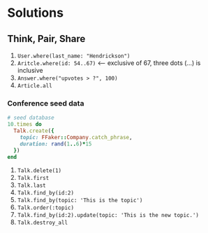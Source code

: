 # Solutions

## Think, Pair, Share

1. `User.where(last_name: "Hendrickson")`
2. `Aritcle.where(id: 54..67)` <-- exclusive of 67, three dots (...) is inclusive
3. `Answer.where("upvotes > ?", 100)`
4. `Article.all`


### Conference seed data

```ruby
# seed database
10.times do
  Talk.create({
    topic: FFaker::Company.catch_phrase,
    duration: rand(1..6)*15
  })
end
```

1. `Talk.delete(1)`
1. `Talk.first`
1. `Talk.last`
1. `Talk.find_by(id:2)`
1. `Talk.find_by(topic: 'This is the topic')`
1. `Talk.order(:topic)`
1. `Talk.find_by(id:2).update(topic: 'This is the new topic.')`
1. `Talk.destroy_all`
